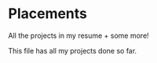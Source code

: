 # Placements
All the projects in my resume + some more!

This file has all my projects done so far.
